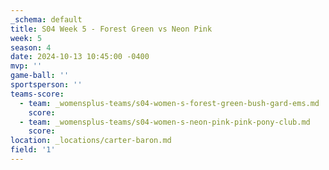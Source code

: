 ```yaml
---
_schema: default
title: S04 Week 5 - Forest Green vs Neon Pink
week: 5
season: 4
date: 2024-10-13 10:45:00 -0400
mvp: ''
game-ball: ''
sportsperson: ''
teams-score:
  - team: _womensplus-teams/s04-women-s-forest-green-bush-gard-ems.md
    score:
  - team: _womensplus-teams/s04-women-s-neon-pink-pink-pony-club.md
    score:
location: _locations/carter-baron.md
field: '1'
---
```

